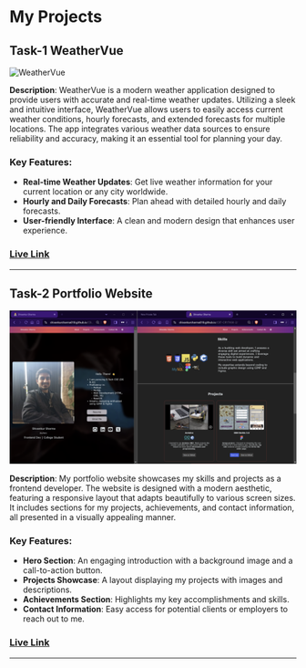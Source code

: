 # My Projects

## Task-1 WeatherVue

![WeatherVue](/imgs/WeatherVue.jpeg)

**Description**: WeatherVue is a modern weather application designed to provide users with accurate and real-time weather updates. Utilizing a sleek and intuitive interface, WeatherVue allows users to easily access current weather conditions, hourly forecasts, and extended forecasts for multiple locations. The app integrates various weather data sources to ensure reliability and accuracy, making it an essential tool for planning your day.

### Key Features:
- **Real-time Weather Updates**: Get live weather information for your current location or any city worldwide.
- **Hourly and Daily Forecasts**: Plan ahead with detailed hourly and daily forecasts.
- **User-friendly Interface**: A clean and modern design that enhances user experience.

### <a href="https://shivankursharma018.github.io/CBT-CIP/TASK-1/">Live Link</a>
---

## Task-2 Portfolio Website

![Portfolio Website](/imgs/Portfolio.png)

**Description**: My portfolio website showcases my skills and projects as a frontend developer. The website is designed with a modern aesthetic, featuring a responsive layout that adapts beautifully to various screen sizes. It includes sections for my projects, achievements, and contact information, all presented in a visually appealing manner.

### Key Features:
- **Hero Section**: An engaging introduction with a background image and a call-to-action button.
- **Projects Showcase**: A layout displaying my projects with images and descriptions.
- **Achievements Section**: Highlights my key accomplishments and skills.
- **Contact Information**: Easy access for potential clients or employers to reach out to me.

### <a href="https://shivankursharma018.github.io/CBT-CIP/TASK-2/">Live Link</a>
---

